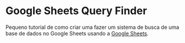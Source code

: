 # Google Sheets Query Finder

Pequeno tutorial de como criar uma fazer um sistema de busca de uma base de dados no Google Sheets usando a [Google Sheets](https://developers.google.com/sheets/api/guides/concepts).